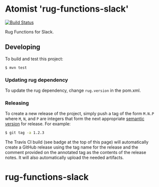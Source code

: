 # Atomist 'rug-functions-slack'

[![Build Status](https://travis-ci.com/atomisthq/rug-functions-slack.svg?token=iZrpQxJakudjNfb3zxAZ&branch=master)](https://travis-ci.com/atomisthq/rug-functions-slack)

Rug Functions for Slack.

## Developing

To build and test this project:

```
$ mvn test
```

### Updating rug dependency

To update the rug dependency, change `rug.version` in the pom.xml.

### Releasing

To create a new release of the project, simply push a tag of the form
`M.N.P` where `M`, `N`, and `P` are integers that form the next
appropriate [semantic version][semver] for release.  For example:

```sh
$ git tag -a 1.2.3
```

The Travis CI build (see badge at the top of this page) will
automatically create a GitHub release using the tag name for the
release and the comment provided on the annotated tag as the contents
of the release notes.  It will also automatically upload the needed
artifacts.

[semver]: http://semver.org
# rug-functions-slack
